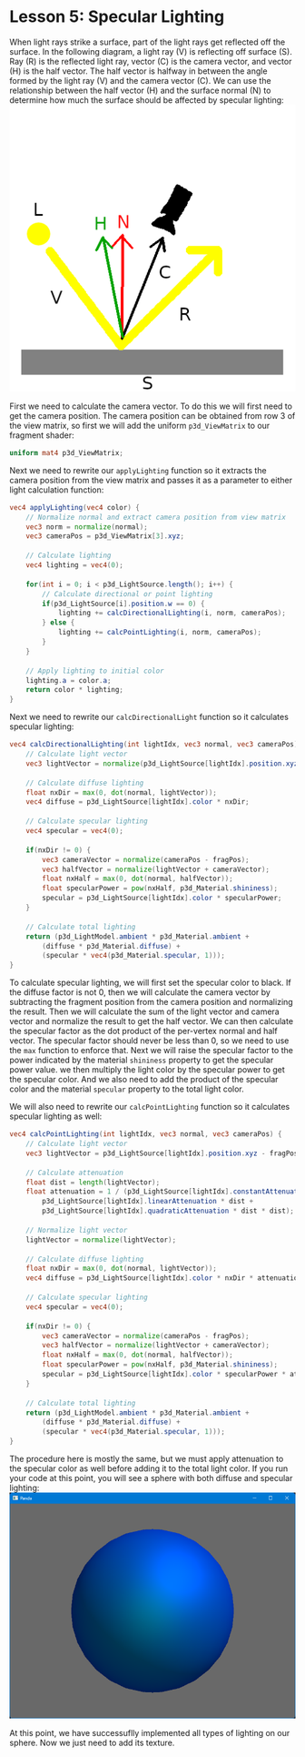 # Lesson 5: Specular Lighting

When light rays strike a surface, part of the light rays get reflected off the surface. In the following diagram, a light ray (V) is reflecting off surface (S). Ray (R) is the reflected light ray, vector (C) is the camera vector, and vector (H) is the half vector. The half vector is halfway in between the angle formed by the light ray (V) and the camera vector (C). We can use the relationship between the half vector (H) and the surface normal (N) to determine how much the surface should be affected by specular lighting:  
![specular lighting](https://github.com/Cybermals/panda3d-shader-tutorials/blob/main/05-specular_lighting/diagrams/01-specular_lighting.png?raw=true)

First we need to calculate the camera vector. To do this we will first need to get the camera position. The camera position can be obtained from row 3 of the view matrix, so first we will add the uniform `p3d_ViewMatrix` to our fragment shader:
```glsl
uniform mat4 p3d_ViewMatrix;
```

Next we need to rewrite our `applyLighting` function so it extracts the camera position from the view matrix and passes it as a parameter to either light calculation function:
```glsl
vec4 applyLighting(vec4 color) {
    // Normalize normal and extract camera position from view matrix
    vec3 norm = normalize(normal);
    vec3 cameraPos = p3d_ViewMatrix[3].xyz;

    // Calculate lighting
    vec4 lighting = vec4(0);

    for(int i = 0; i < p3d_LightSource.length(); i++) {
        // Calculate directional or point lighting
        if(p3d_LightSource[i].position.w == 0) {
            lighting += calcDirectionalLighting(i, norm, cameraPos);
        } else {
            lighting += calcPointLighting(i, norm, cameraPos);
        }
    }

    // Apply lighting to initial color
    lighting.a = color.a;
    return color * lighting;
}
```

Next we need to rewrite our `calcDirectionalLight` function so it calculates specular lighting:
```glsl
vec4 calcDirectionalLighting(int lightIdx, vec3 normal, vec3 cameraPos) {
    // Calculate light vector
    vec3 lightVector = normalize(p3d_LightSource[lightIdx].position.xyz);

    // Calculate diffuse lighting
    float nxDir = max(0, dot(normal, lightVector));
    vec4 diffuse = p3d_LightSource[lightIdx].color * nxDir;

    // Calculate specular lighting
    vec4 specular = vec4(0);

    if(nxDir != 0) {
        vec3 cameraVector = normalize(cameraPos - fragPos);
        vec3 halfVector = normalize(lightVector + cameraVector);
        float nxHalf = max(0, dot(normal, halfVector));
        float specularPower = pow(nxHalf, p3d_Material.shininess);
        specular = p3d_LightSource[lightIdx].color * specularPower;
    }

    // Calculate total lighting
    return (p3d_LightModel.ambient * p3d_Material.ambient + 
        (diffuse * p3d_Material.diffuse) + 
        (specular * vec4(p3d_Material.specular, 1)));
}
```

To calculate specular lighting, we will first set the specular color to black. If the diffuse factor is not 0, then we will calculate the camera vector by subtracting the fragment position from the camera position and normalizing the result. Then we will calculate the sum of the light vector and camera vector and normalize the result to get the half vector. We can then calculate the specular factor as the dot product of the per-vertex normal and half vector. The specular factor should never be less than 0, so we need to use the `max` function to enforce that. Next we will raise the specular factor to the power indicated by the material `shininess` property to get the specular power value. we then multiply the light color by the specular power to get the specular color. And we also need to add the product of the specular color and the material `specular` property to the total light color.  

We will also need to rewrite our `calcPointLighting` function so it calculates specular lighting as well:
```glsl
vec4 calcPointLighting(int lightIdx, vec3 normal, vec3 cameraPos) {
    // Calculate light vector
    vec3 lightVector = p3d_LightSource[lightIdx].position.xyz - fragPos;

    // Calculate attenuation
    float dist = length(lightVector);
    float attenuation = 1 / (p3d_LightSource[lightIdx].constantAttenuation + 
        p3d_LightSource[lightIdx].linearAttenuation * dist + 
        p3d_LightSource[lightIdx].quadraticAttenuation * dist * dist);

    // Normalize light vector
    lightVector = normalize(lightVector);

    // Calculate diffuse lighting
    float nxDir = max(0, dot(normal, lightVector));
    vec4 diffuse = p3d_LightSource[lightIdx].color * nxDir * attenuation;

    // Calculate specular lighting
    vec4 specular = vec4(0);

    if(nxDir != 0) {
        vec3 cameraVector = normalize(cameraPos - fragPos);
        vec3 halfVector = normalize(lightVector + cameraVector);
        float nxHalf = max(0, dot(normal, halfVector));
        float specularPower = pow(nxHalf, p3d_Material.shininess);
        specular = p3d_LightSource[lightIdx].color * specularPower * attenuation;
    }

    // Calculate total lighting
    return (p3d_LightModel.ambient * p3d_Material.ambient + 
        (diffuse * p3d_Material.diffuse) + 
        (specular * vec4(p3d_Material.specular, 1)));
}
```

The procedure here is mostly the same, but we must apply attenuation to the specular color as well before adding it to the total light color. If you run your code at this point, you will see a sphere with both diffuse and specular lighting:  
![full lighting](https://github.com/Cybermals/panda3d-shader-tutorials/blob/main/05-specular_lighting/screenshots/01-full_lighting.png?raw=true)  

At this point, we have successuflly implemented all types of lighting on our sphere. Now we just need to add its texture.
